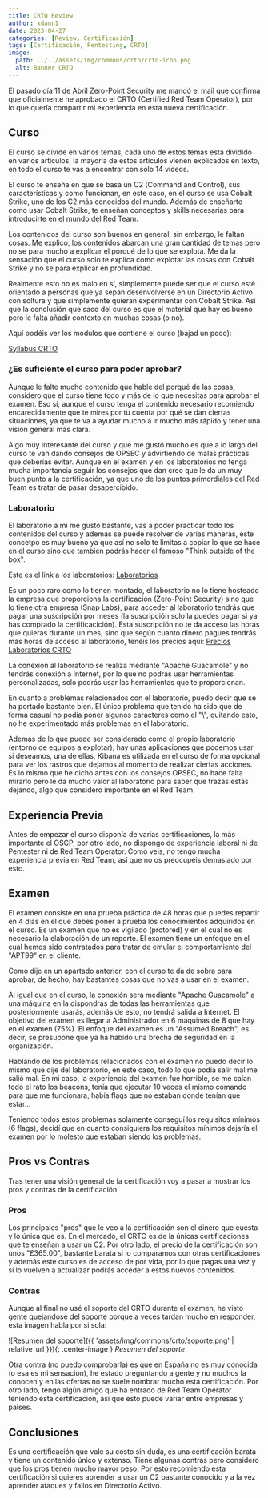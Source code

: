 ```yaml
---
title: CRTO Review
author: xdann1
date: 2023-04-27
categories: [Review, Certificación]
tags: [Certificación, Pentesting, CRTO]
image:
  path: ../../assets/img/commons/crto/crto-icon.png
  alt: Banner CRTO
---
```


El pasado día 11 de Abril Zero-Point Security me mandó el mail que confirma que oficialmente he aprobado el CRTO (Certified Red Team Operator), por lo que quería compartir mi experiencia en esta nueva certificación.

## Curso

El curso se divide en varios temas, cada uno de estos temas está dividido en varios artículos, la mayoría de estos artículos vienen explicados en texto, en todo el curso te vas a encontrar con solo 14 vídeos.

El curso te enseña en que se basa un C2 (Command and Control), sus características y como funcionan, en este caso, en el curso se usa Cobalt Strike, uno de los C2 más conocidos del mundo. Además de enseñarte como usar Cobalt Strike, te enseñan conceptos y skills necesarias para introducirte en el mundo del Red Team.

Los contenidos del curso son buenos en general, sin embargo, le faltan cosas. Me explico, los contenidos abarcan una gran cantidad de temas pero no se para mucho a explicar el porqué de lo que se explota. Me da la sensación que el curso solo te explica como explotar las cosas con Cobalt Strike y no se para explicar en profundidad.

Realmente esto no es malo en sí, simplemente puede ser que el curso esté orientado a personas que ya sepan desenvolverse en un Directorio Activo con soltura y que simplemente quieran experimentar con Cobalt Strike. Así que la conclusión que saco del curso es que el material que hay es bueno pero le falta añadir contexto en muchas cosas (o no).

Aquí podéis ver los módulos que contiene el curso (bajad un poco):

[Syllabus CRTO](https://training.zeropointsecurity.co.uk/courses/red-team-ops)

<h3 data-toc-skip>¿Es suficiente el curso para poder aprobar?</h3>

Aunque le falte mucho contenido que hable del porqué de las cosas, considero que el curso tiene todo y más de lo que necesitas para aprobar el examen. Eso sí, aunque el curso tenga el contenido necesario recomiendo encarecidamente que te mires por tu cuenta por qué se dan ciertas situaciones, ya que te va a ayudar mucho a ir mucho más rápido y tener una visión general más clara. 

Algo muy interesante del curso y que me gustó mucho es que a lo largo del curso te van dando consejos de OPSEC y advirtiendo de malas prácticas que deberías evitar. Aunque en el examen y en los laboratorios no tenga mucha importancia seguir los consejos que dan creo que le da un muy buen punto a la certificación, ya que uno de los puntos primordiales del Red Team es tratar de pasar desapercibido.

<h3 data-toc-skip>Laboratorio</h3> 

El laboratorio a mi me gustó bastante, vas a poder practicar todo los contenidos del curso y además se puede resolver de varias maneras, este concetpo es muy bueno ya que así no solo te limitas a copiar lo que se hace en el curso sino que también podrás hacer el famoso "Think outside of the box". 

Este es el link a los laboratorios: [Laboratorios](https://dashboard.snaplabs.io/events/p) 

Es un poco raro como lo tienen montado, el laboratorio no lo tiene hosteado la empresa que proporciona la certificación (Zero-Point Security) sino que lo tiene otra empresa (Snap Labs), para acceder al laboratorio tendrás que pagar una suscripción por meses (la suscripción solo la puedes pagar si ya has comprado la certificacición). Esta suscripción no te da acceso las horas que quieras durante un mes, sino que según cuanto dinero pagues tendrás más horas de acceso al laboratorio, tenéis los precios aquí: [Precios Laboratorios CRTO](https://training.zeropointsecurity.co.uk/pages/red-team-ops-lab)

La conexión al laboratorio se realiza mediante "Apache Guacamole" y no tendrás conexión a Internet, por lo que no podrás usar herramientas personalizadas, solo podrás usar las herramientas que te proporcionan.

En cuanto a problemas relacionados con el laboratorio, puedo decir que se ha portado bastante bien. El único problema que tenido ha sido que de forma casual no podía poner algunos caracteres como el "\\", quitando esto, no he experimentado más problemas en el laboratorio.

Además de lo que puede ser considerado como el propio laboratorio (entorno de equipos a explotar), hay unas aplicaciones que podemos usar si deseamos, una de ellas, Kibana es utilizada en el curso de forma opcional para ver los rastros que dejamos al momento de realizar ciertas acciones. Es lo mismo que he dicho antes con los consejos OPSEC, no hace falta mirarlo pero le da mucho valor al laboratorio para saber que trazas estás dejando, algo que considero importante en el Red Team.

## Experiencia Previa 

Antes de empezar el curso disponía de varias certificaciones, la más importante el OSCP, por otro lado, no dispongo de experiencia laboral ni de Pentester ni de Red Team Operator. Como veis, no tengo mucha experiencia previa en Red Team, así que no os preocupéis demasiado por esto.

## Examen

El examen consiste en una prueba práctica de 48 horas que puedes repartir en 4 días en el que debes poner a prueba los conocimientos adquiridos en el curso. Es un examen que no es vigilado (protored) y en el cual no es necesario la elaboración de un reporte. El examen tiene un enfoque en el cual hemos sido contratados para tratar de emular el comportamiento del "APT99" en el cliente.

Como dije en un apartado anterior, con el curso te da de sobra para aprobar, de hecho, hay bastantes cosas que no vas a usar en el examen.

Al igual que en el curso, la conexión será mediante "Apache Guacamole" a una máquina en la dispondrás de todas las herramientas que posteriormente usarás, además de esto, no tendrá salida a Internet. El objetivo del examen es llegar a Administrador en 6 máquinas de 8 que hay en el examen  (75%). El enfoque del examen es un "Assumed Breach", es decir, se presupone que ya ha habido una brecha de seguridad en la organización.

Hablando de los problemas relacionados con el examen no puedo decir lo mismo que dije del laboratorio, en este caso, todo lo que podía salir mal me salió mal. En mi caso, la experiencia del examen fue horrible, se me caían todo el rato los beacons, tenía que ejecutar 10 veces el mismo comando para que me funcionara, había flags que no estaban donde tenían que estar...

Teniendo todos estos problemas solamente conseguí los requisitos mínimos (6 flags), decidí que en cuanto consiguiera los requisitos mínimos dejaría el examen por lo molesto que estaban siendo los problemas.

## Pros vs Contras

Tras tener una visión general de la certificación voy a pasar a mostrar los pros y contras de la certificación:

<h3 data-toc-skip>Pros</h3>

Los principales "pros" que le veo a la certificación son el dinero que cuesta y lo única que es. En el mercado, el CRTO es de la únicas certificaciones que te enseñan a usar un C2. Por otro lado, el precio de la certificación son unos "£365.00", bastante barata si lo comparamos con otras certificaciones y además este curso es de acceso de por vida, por lo que pagas una vez y si lo vuelven a actualizar podrás acceder a estos nuevos contenidos.

<h3 data-toc-skip>Contras</h3>

Aunque al final no usé el soporte del CRTO durante el examen, he visto gente quejandose del soporte porque a veces tardan mucho en responder, esta imagen habla por si sola:

![Resumen del soporte]({{ 'assets/img/commons/crto/soporte.png' | relative_url }}){: .center-image }
_Resumen del soporte_

Otra contra (no puedo comprobarla) es que en España no es muy conocida (o esa es mi sensación), he estado preguntando a gente y no muchos la conocen y en las ofertas no se suele nombrar mucho esta certificación. Por otro lado, tengo algún amigo que ha entrado de Red Team Operator teniendo esta certificación, así que esto puede variar entre empresas y paises.

## Conclusiones

Es una certificación que vale su costo sin duda, es una certificación barata y tiene un contenido único y extenso. Tiene algunas contras pero considero que los pros tienen mucho mayor peso. Por esto recomiendo esta certificación si quieres aprender a usar un C2 bastante conocido y a la vez aprender ataques y fallos en Directorio Activo.
